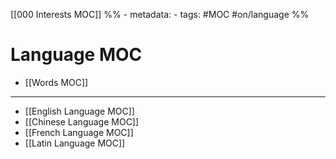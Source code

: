 [[000 Interests MOC]]
%% - metadata:
	- tags: #MOC #on/language %%
# Language MOC
- [[Words MOC]]

---
- [[English Language MOC]]
- [[Chinese Language MOC]]
- [[French Language MOC]]
- [[Latin Language MOC]]